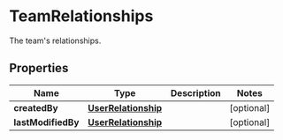 

# TeamRelationships

The team's relationships.
## Properties

Name | Type | Description | Notes
------------ | ------------- | ------------- | -------------
**createdBy** | [**UserRelationship**](UserRelationship.md) |  |  [optional]
**lastModifiedBy** | [**UserRelationship**](UserRelationship.md) |  |  [optional]




